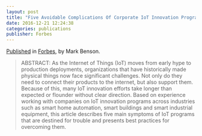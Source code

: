 ```yaml
---
layout: post
title: "Five Avoidable Complications Of Corporate IoT Innovation Programs"
date: 2016-12-21 12:24:38
categories: publications
publisher: Forbes
---
```


[Published](http://www.forbes.com/sites/forbestechcouncil/2016/12/21/five-avoidable-complications-of-corporate-iot-innovation-programs/#478dfa346a88) in [Forbes](http://forbes.com/), by Mark Benson.

> ABSTRACT: As the Internet of Things (IoT) moves from early hype to production deployments, organizations that have historically made physical things now face significant challenges. Not only do they need to connect their products to the internet, but also support them. Because of this, many IoT innovation efforts take longer than expected or flounder without clear direction. Based on experience working with companies on IoT innovation programs across industries such as smart home automation, smart buildings and smart industrial equipment, this article describes five main symptoms of IoT programs that are destined for trouble and presents best practices for overcoming them.

